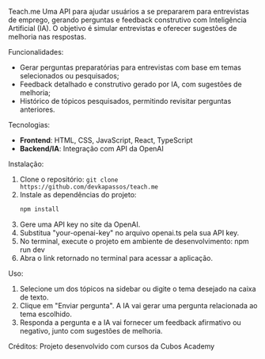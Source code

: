 Teach.me
Uma API para ajudar usuários a se prepararem para entrevistas de emprego, gerando perguntas e feedback construtivo com Inteligência Artificial (IA). O objetivo é simular entrevistas e oferecer sugestões de melhoria nas respostas.

Funcionalidades:
- Gerar perguntas preparatórias para entrevistas com base em temas selecionados ou pesquisados;
- Feedback detalhado e construtivo gerado por IA, com sugestões de melhoria;
- Histórico de tópicos pesquisados, permitindo revisitar perguntas anteriores.

Tecnologias:
- **Frontend**: HTML, CSS, JavaScript, React, TypeScript
- **Backend/IA**: Integração com API da OpenAI

Instalação:
1. Clone o repositório: `git clone https://github.com/devkapassos/teach.me`
2. Instale as dependências do projeto:
   ```bash
   npm install
3. Gere uma API key no site da OpenAI.
4. Substitua "your-openai-key" no arquivo openai.ts pela sua API key.
5. No terminal, execute o projeto em ambiente de desenvolvimento:
 npm run dev
6. Abra o link retornado no terminal para acessar a aplicação.

Uso:
1. Selecione um dos tópicos na sidebar ou digite o tema desejado na caixa de texto.
2. Clique em "Enviar pergunta". A IA vai gerar uma pergunta relacionada ao tema escolhido.
3. Responda a pergunta e a IA vai fornecer um feedback afirmativo ou negativo, junto com sugestões de melhoria.

Créditos:
Projeto desenvolvido com cursos da Cubos Academy
